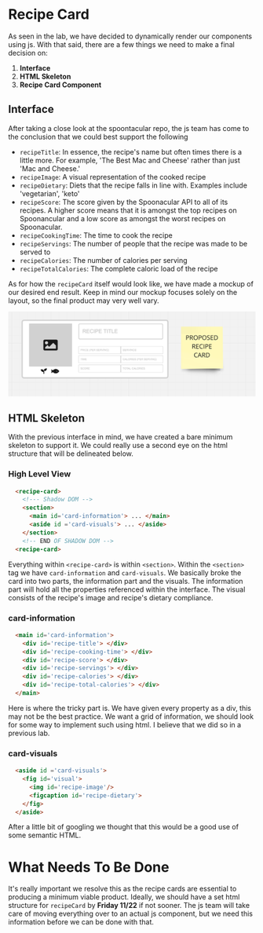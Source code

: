 # Recipe Card

As seen in the lab, we have decided to dynamically render our components using js. 
With that said, there are a few things we need to make a final decision on:

1. __Interface__
2. __HTML Skeleton__
3. __Recipe Card Component__

## Interface

After taking a close look at the spoontacular repo, the js team has come to the conclusion that we could best support the following
* ```recipeTitle```: In essence, the recipe's name but often times there is a little more. For example, 'The Best Mac and Cheese' rather than just 'Mac and Cheese.'
* ```recipeImage```: A visual representation of the cooked recipe
* ```recipeDietary```: Diets that the recipe falls in line with. Examples include 'vegetarian', 'keto'
* ```recipeScore```: The score given by the Spoonacular API to all of its recipes. A higher score means that it is amongst the top recipes on Spoonancular
  and a low score as amongst the worst recipes on Spoonacular.
* ```recipeCookingTime```: The time to cook the recipe
* ```recipeServings```: The number of people that the recipe was made to be served to
* ```recipeCalories```: The number of calories per serving
* ```recipeTotalCalories```: The complete caloric load of the recipe

As for how the ```recipeCard``` itself would look like, we have made a mockup of our desired end result. Keep in mind our mockup focuses solely on the layout, 
so the final product may very well vary.

![Recipe Card Mock Up](images/recipeCardMockUp.png)

## HTML Skeleton

With the previous interface in mind, we have created a bare minimum skeleton to support it. We could really use a second eye on the html structure that will 
be delineated below. 

### High Level View
```HTML
  <recipe-card>
    <!--- Shadow DOM -->
    <section>
      <main id='card-information'> ... </main>
      <aside id ='card-visuals'> ... </aside>
    </section> 
    <!-- END OF SHADOW DOM -->
  <recipe-card>
```
Everything within `<recipe-card>` is within `<section>`. Within the `<section>` tag we have `card-information` and `card-visuals`. 
We basically broke the card into two parts, the information part and the visuals. The information part will hold all the properties referenced within the 
interface. The visual consists of the recipe's image and recipe's dietary compliance.

### card-information
```HTML
  <main id='card-information'>
    <div id='recipe-title'> </div>
    <div id='recipe-cooking-time'> </div>
    <div id='recipe-score'> </div>
    <div id='recipe-servings'> </div>
    <div id='recipe-calories'> </div>
    <div id='recipe-total-calories'> </div>
  </main>
```
Here is where the tricky part is. We have given every property as a div, this may not be the best practice. We want a grid of information, 
we should look for some way to implement such using html. I believe that we did so in a previous lab.

### card-visuals
```HTML
  <aside id ='card-visuals'>
    <fig id='visual'>
      <img id='recipe-image'/>
      <figcaption id='recipe-dietary'>
    </fig>
  </aside>
```

After a little bit of googling we thought that this would be a good use of some semantic HTML.

# What Needs To Be Done
It's really important we resolve this as the recipe cards are essential to producing a minimum viable product. Ideally, we should have a set html structure
for `recipeCard` by __Friday 11/22__ if not sooner. The js team will take care of moving everything over to an actual js component, but we need this information 
before we can be done with that.
